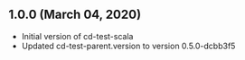 ## 1.0.0 (March 04, 2020)

* Initial version of cd-test-scala
* Updated cd-test-parent.version to version 0.5.0-dcbb3f5

